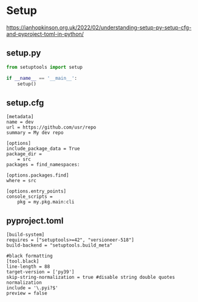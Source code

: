 # Setup

https://ianhopkinson.org.uk/2022/02/understanding-setup-py-setup-cfg-and-pyproject-toml-in-python/

## setup.py
```py
from setuptools import setup

if __name__ == '__main__':
    setup()
```

## setup.cfg
```
[metadata]
name = dev
url = https://github.com/usr/repo
summary = My dev repo

[options]
include_package_data = True
package_dir = 
    = src
packages = find_namespaces:

[options.packages.find]
where = src

[options.entry_points]
console_scripts =
    pkg = my.pkg.main:cli
```

## pyproject.toml
```
[build-system]
requires = ["setuptools>=42", "versioneer-518"]
build-backend = "setuptools.build_meta"

#black formatting
[tool.black]
line-length = 88
target-version = ['py39']
skip-string-normalization = true #disable string double quotes normalization
include = '\.pyi?$'
preview = false
```
